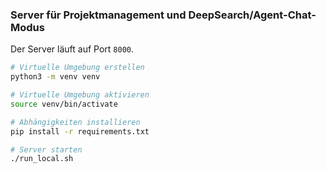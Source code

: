 ### Server für Projektmanagement und DeepSearch/Agent-Chat-Modus

Der Server läuft auf Port `8000`. 

```bash
# Virtuelle Umgebung erstellen
python3 -m venv venv

# Virtuelle Umgebung aktivieren
source venv/bin/activate

# Abhängigkeiten installieren
pip install -r requirements.txt

# Server starten
./run_local.sh
